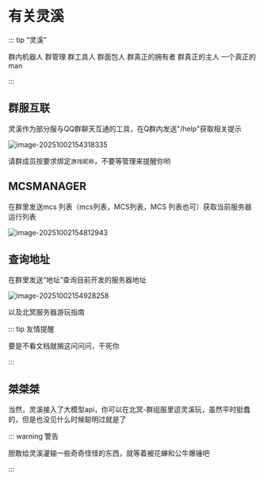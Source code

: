 # 有关灵溪

::: tip “灵溪”

群内机器人 群管理 群工具人 群面包人 群真正的拥有者 群真正的主人 一个真正的man

:::

## 群服互联

灵溪作为部分服与QQ群聊天互通的工具，在Q群内发送"/help"获取相关提示

![image-20251002154318335](https://bu.dusays.com/2025/10/02/68de2d1dbd9e1.webp)

请群成员按要求绑定`游戏昵称`，不要等管理来提醒你哟

## MCSMANAGER

在群里发送mcs 列表（mcs列表，MCS列表，MCS 列表也可）获取当前服务器运行列表

![image-20251002154812943](https://bu.dusays.com/2025/10/02/68de2e3d31aaa.webp)

## 查询地址

在群里发送“地址”查询目前开发的服务器地址

![image-20251002154928258](https://bu.dusays.com/2025/10/02/68de2e885d38e.webp)

以及北冥服务器游玩指南

::: tip 友情提醒

要是不看文档就搁这问问问，干死你

:::

## 桀桀桀

当然，灵溪接入了大模型api，你可以在北冥-群组服里逗灵溪玩，虽然平时挺蠢的，但是也没见什么时候聪明过就是了

::: warning 警告

胆敢给灵溪灌输一些奇奇怪怪的东西，就等着被花蝉和公牛爆锤吧

:::

